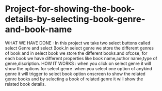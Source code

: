 # Project-for-showing-the-book-details-by-selecting-book-genre-and-book-name
WHAT WE HAVE DONE : In this project we take two select buttons called select Genre and select Book.In select genre we store the different genres of book and in select book  we store the different books.and ofcose, for each book we have different properties like book name,author name,type of genre,discription. 
HOW IT WORKS : when you click on select genre it will show the options for select genre .when you select one option of anykind genre it will trigger to select book option onscreen to  show the related genre books and by selecting a book of related genre it will show the related book details.
